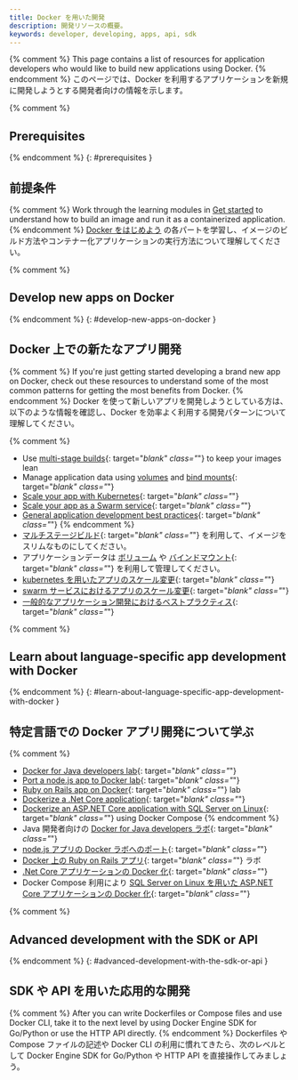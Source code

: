 ```yaml
---
title: Docker を用いた開発
description: 開発リソースの概要。
keywords: developer, developing, apps, api, sdk
---
```


{% comment %}
This page contains a list of resources for application developers who would like to build new applications using Docker.
{% endcomment %}
このページでは、Docker を利用するアプリケーションを新規に開発しようとする開発者向けの情報を示します。

{% comment %}
## Prerequisites
{% endcomment %}
{: #prerequisites }
## 前提条件

{% comment %}
Work through the learning modules in [Get started](../get-started/index.md) to understand how to build an image and run it as a containerized application.
{% endcomment %}
[Docker をはじめよう](../get-started/index.md) の各パートを学習し、イメージのビルド方法やコンテナー化アプリケーションの実行方法について理解してください。

{% comment %}
## Develop new apps on Docker
{% endcomment %}
{: #develop-new-apps-on-docker }
## Docker 上での新たなアプリ開発

{% comment %}
If you're just getting started developing a brand new app on Docker, check out
these resources to understand some of the most common patterns for getting the
most benefits from Docker.
{% endcomment %}
Docker を使って新しいアプリを開発しようとしている方は、以下のような情報を確認し、Docker を効率よく利用する開発パターンについて理解してください。

{% comment %}
- Use [multi-stage builds](develop-images/multistage-build.md){: target="_blank" class="_"} to keep your images lean
- Manage application data using [volumes](../storage/volumes.md) and [bind mounts](../storage/bind-mounts.md){: target="_blank" class="_"}
- [Scale your app with Kubernetes](../get-started/kube-deploy.md){: target="_blank" class="_"}
- [Scale your app as a Swarm service](../get-started/swarm-deploy.md){: target="_blank" class="_"}
- [General application development best practices](dev-best-practices.md){: target="_blank" class="_"}
{% endcomment %}
- [マルチステージビルド](develop-images/multistage-build.md){: target="_blank" class="_"} を利用して、イメージをスリムなものにしてください。
- アプリケーションデータは [ボリューム](..//storage/volumes.md) や [バインドマウント](../storage/bind-mounts.md){: target="_blank" class="_"} を利用して管理してください。
- [kubernetes を用いたアプリのスケール変更](../get-started/kube-deploy.md){: target="_blank" class="_"}
- [swarm サービスにおけるアプリのスケール変更](../get-started/swarm-deploy.md){: target="_blank" class="_"}
- [一般的なアプリケーション開発におけるベストプラクティス](dev-best-practices.md){: target="_blank" class="_"}

{% comment %}
## Learn about language-specific app development with Docker
{% endcomment %}
{: #learn-about-language-specific-app-development-with-docker }
## 特定言語での Docker アプリ開発について学ぶ

{% comment %}
- [Docker for Java developers lab](https://github.com/docker/labs/tree/master/developer-tools/java/){: target="_blank" class="_"}
- [Port a node.js app to Docker lab](https://github.com/docker/labs/tree/master/developer-tools/nodejs/porting){: target="_blank" class="_"}
- [Ruby on Rails app on Docker](https://github.com/docker/labs/tree/master/developer-tools/ruby){: target="_blank" class="_"} lab
- [Dockerize a .Net Core application](../engine/examples/dotnetcore.md){: target="_blank" class="_"}
- [Dockerize an ASP.NET Core application with SQL Server on Linux](../compose/aspnet-mssql-compose.md){: target="_blank" class="_"} using Docker Compose
{% endcomment %}
- Java 開発者向けの [Docker for Java developers ラボ](https://github.com/docker/labs/tree/master/developer-tools/java/){: target="_blank" class="_"}
- [node.js アプリの Docker ラボへのポート](https://github.com/docker/labs/tree/master/developer-tools/nodejs/porting){: target="_blank" class="_"}
- [Docker 上の Ruby on Rails アプリ](https://github.com/docker/labs/tree/master/developer-tools/ruby){: target="_blank" class="_"} ラボ
- [.Net Core アプリケーションの Docker 化](../engine/examples/dotnetcore.md){: target="_blank" class="_"}
- Docker Compose 利用により [SQL Server on Linux を用いた ASP.NET Core アプリケーションの Docker 化](../compose/aspnet-mssql-compose.md){: target="_blank" class="_"}

{% comment %}
## Advanced development with the SDK or API
{% endcomment %}
{: #advanced-development-with-the-sdk-or-api }
## SDK や API を用いた応用的な開発

{% comment %}
After you can write Dockerfiles or Compose files and use Docker CLI, take it to the next level by using Docker Engine SDK for Go/Python or use the HTTP API directly.
{% endcomment %}
Dockerfiles や Compose ファイルの記述や Docker CLI の利用に慣れてきたら、次のレベルとして Docker Engine SDK for Go/Python や HTTP API を直接操作してみましょう。
